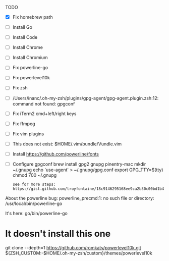 TODO

- [x] Fix homebrew path
- [ ] Install Go
- [ ] Install Code
- [ ] Install Chrome
- [ ] Install Chromium
- [ ] Fix powerline-go
- [ ] Fix powerlevel10k
- [ ] Fix zsh
- [ ] /Users/inanc/.oh-my-zsh/plugins/gpg-agent/gpg-agent.plugin.zsh:12: command not found: gpgconf
- [ ] Fix iTerm2 cmd+left/right keys
- [ ] Fix ffmpeg
- [ ] Fix vim plugins
- [ ] This does not exist: $HOME/.vim/bundle/Vundle.vim
- [ ] Install https://github.com/powerline/fonts
- [ ] Configure gpgconf
      brew install gpg2 gnupg pinentry-mac
      mkdir ~/.gnupg
      echo 'use-agent' > ~/.gnupg/gpg.conf
      export GPG_TTY=$(tty)
      chmod 700 ~/.gnupg
      
      see for more steps: https://gist.github.com/troyfontaine/18c9146295168ee9ca2b30c00bd1b41e

About the powerline bug:
powerline_precmd:1: no such file or directory: /usr/local/bin/powerline-go    

It's here: go/bin/powerline-go


# It doesn't install this one
git clone --depth=1 https://github.com/romkatv/powerlevel10k.git ${ZSH_CUSTOM:-$HOME/.oh-my-zsh/custom}/themes/powerlevel10k

